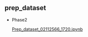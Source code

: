 
## prep_dataset 

- Phase2 <p><a href="https://colab.research.google.com/drive/1IWC_OEwM5vysfZiBFvrGbtqrl3IKqQYC?usp=sharing">Prep_dataset_02112566_1720.ipynb</a></p>

